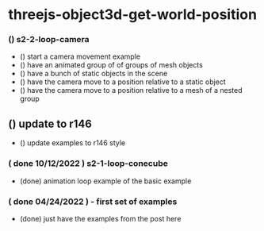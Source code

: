 # threejs-object3d-get-world-position

### () s2-2-loop-camera
* () start a camera movement example
* () have an animated group of of groups of mesh objects
* () have a bunch of static objects in the scene
* () have the camera move to a position relative to a static object
* () have the camera move to a position relative to a mesh of a nested group

## () update to r146
* () update examples to r146 style

### ( done 10/12/2022 ) s2-1-loop-conecube
* (done) animation loop example of the basic example

### ( done 04/24/2022 ) - first set of examples
* (done) just have the examples from the post here